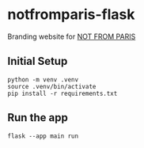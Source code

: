 # notfromparis-flask
Branding website for <a href="https://www.notfromparismusic.com" target="_blank">NOT FROM PARIS</a>

## Initial Setup
```
python -m venv .venv
source .venv/bin/activate
pip install -r requirements.txt
```

## Run the app
```
flask --app main run      
```
